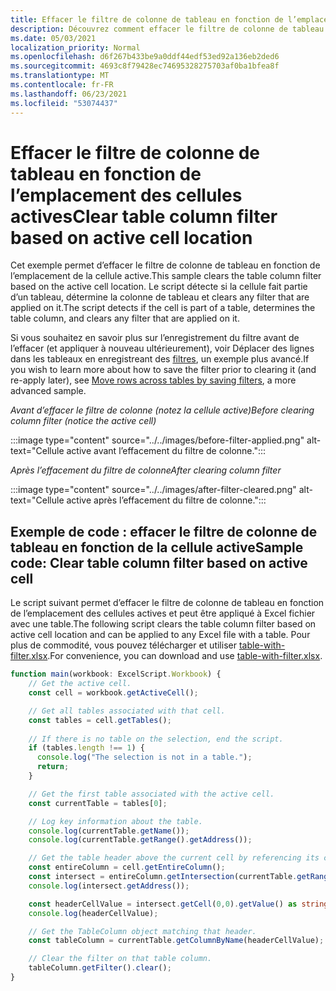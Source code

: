 ```yaml
---
title: Effacer le filtre de colonne de tableau en fonction de l’emplacement des cellules actives
description: Découvrez comment effacer le filtre de colonne de tableau en fonction de l’emplacement des cellules actives.
ms.date: 05/03/2021
localization_priority: Normal
ms.openlocfilehash: d6f267b433be9a0ddf44edf53ed92a136eb2ded6
ms.sourcegitcommit: 4693c8f79428ec74695328275703af0ba1bfea8f
ms.translationtype: MT
ms.contentlocale: fr-FR
ms.lasthandoff: 06/23/2021
ms.locfileid: "53074437"
---
```

# <a name="clear-table-column-filter-based-on-active-cell-location"></a><span data-ttu-id="f7d4e-103">Effacer le filtre de colonne de tableau en fonction de l’emplacement des cellules actives</span><span class="sxs-lookup"><span data-stu-id="f7d4e-103">Clear table column filter based on active cell location</span></span>

<span data-ttu-id="f7d4e-104">Cet exemple permet d’effacer le filtre de colonne de tableau en fonction de l’emplacement de la cellule active.</span><span class="sxs-lookup"><span data-stu-id="f7d4e-104">This sample clears the table column filter based on the active cell location.</span></span> <span data-ttu-id="f7d4e-105">Le script détecte si la cellule fait partie d’un tableau, détermine la colonne de tableau et clears any filter that are applied on it.</span><span class="sxs-lookup"><span data-stu-id="f7d4e-105">The script detects if the cell is part of a table, determines the table column, and clears any filter that are applied on it.</span></span>

<span data-ttu-id="f7d4e-106">Si vous souhaitez en savoir plus sur l’enregistrement du filtre avant de l’effacer (et appliquer à nouveau ultérieurement), voir Déplacer des lignes dans les tableaux en enregistreant des [filtres](move-rows-across-tables.md), un exemple plus avancé.</span><span class="sxs-lookup"><span data-stu-id="f7d4e-106">If you wish to learn more about how to save the filter prior to clearing it (and re-apply later), see [Move rows across tables by saving filters](move-rows-across-tables.md), a more advanced sample.</span></span>

<span data-ttu-id="f7d4e-107">_Avant d’effacer le filtre de colonne (notez la cellule active)_</span><span class="sxs-lookup"><span data-stu-id="f7d4e-107">_Before clearing column filter (notice the active cell)_</span></span>

:::image type="content" source="../../images/before-filter-applied.png" alt-text="Cellule active avant l’effacement du filtre de colonne.":::

<span data-ttu-id="f7d4e-109">_Après l’effacement du filtre de colonne_</span><span class="sxs-lookup"><span data-stu-id="f7d4e-109">_After clearing column filter_</span></span>

:::image type="content" source="../../images/after-filter-cleared.png" alt-text="Cellule active après l’effacement du filtre de colonne.":::

## <a name="sample-code-clear-table-column-filter-based-on-active-cell"></a><span data-ttu-id="f7d4e-111">Exemple de code : effacer le filtre de colonne de tableau en fonction de la cellule active</span><span class="sxs-lookup"><span data-stu-id="f7d4e-111">Sample code: Clear table column filter based on active cell</span></span>

<span data-ttu-id="f7d4e-112">Le script suivant permet d’effacer le filtre de colonne de tableau en fonction de l’emplacement des cellules actives et peut être appliqué à Excel fichier avec une table.</span><span class="sxs-lookup"><span data-stu-id="f7d4e-112">The following script clears the table column filter based on active cell location and can be applied to any Excel file with a table.</span></span> <span data-ttu-id="f7d4e-113">Pour plus de commodité, vous pouvez télécharger et utiliser <a href="table-with-filter.xlsx">table-with-filter.xlsx</a>.</span><span class="sxs-lookup"><span data-stu-id="f7d4e-113">For convenience, you can download and use <a href="table-with-filter.xlsx">table-with-filter.xlsx</a>.</span></span>

```TypeScript
function main(workbook: ExcelScript.Workbook) {
    // Get the active cell.
    const cell = workbook.getActiveCell();

    // Get all tables associated with that cell.
    const tables = cell.getTables();
    
    // If there is no table on the selection, end the script.
    if (tables.length !== 1) {
      console.log("The selection is not in a table.");
      return;
    }

    // Get the first table associated with the active cell.
    const currentTable = tables[0];

    // Log key information about the table.
    console.log(currentTable.getName());
    console.log(currentTable.getRange().getAddress());

    // Get the table header above the current cell by referencing its column.
    const entireColumn = cell.getEntireColumn();
    const intersect = entireColumn.getIntersection(currentTable.getRange());
    console.log(intersect.getAddress());

    const headerCellValue = intersect.getCell(0,0).getValue() as string;
    console.log(headerCellValue);

    // Get the TableColumn object matching that header.
    const tableColumn = currentTable.getColumnByName(headerCellValue);

    // Clear the filter on that table column.
    tableColumn.getFilter().clear();
}
```
